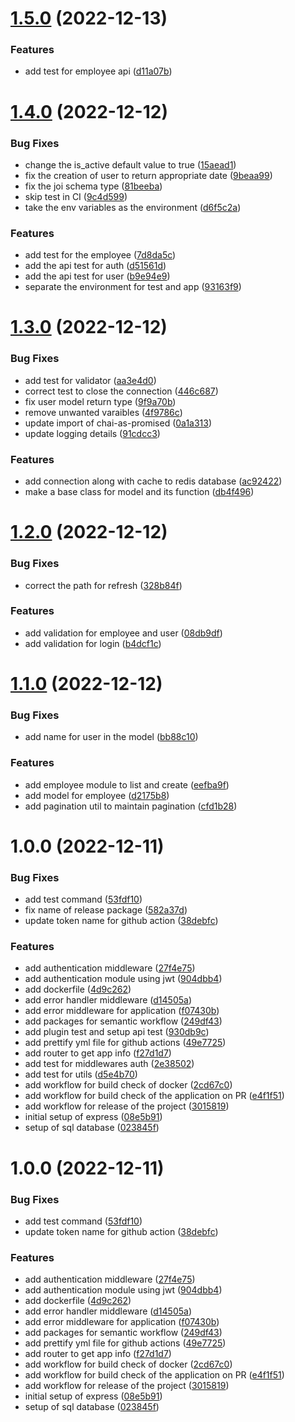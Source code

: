 # [1.5.0](https://github.com/Prabeshpd/node-express/compare/node_express@1.4.0...node_express@1.5.0) (2022-12-13)


### Features

* add test for employee api ([d11a07b](https://github.com/Prabeshpd/node-express/commit/d11a07b27e4317b5693c01165e93285dc4b91591))

# [1.4.0](https://github.com/Prabeshpd/node-express/compare/node_express@1.3.0...node_express@1.4.0) (2022-12-12)


### Bug Fixes

* change the is_active default value to true ([15aead1](https://github.com/Prabeshpd/node-express/commit/15aead1bf60bdc5cb05657f64c8b6e199152cc99))
* fix the creation of user to return appropriate date ([9beaa99](https://github.com/Prabeshpd/node-express/commit/9beaa9930f36181fe0f7073e1ceb4575d7a010c3))
* fix the joi schema type ([81beeba](https://github.com/Prabeshpd/node-express/commit/81beeba77cb2657b5747ede3db1d454ae5f39e0f))
* skip test in CI ([9c4d599](https://github.com/Prabeshpd/node-express/commit/9c4d5997d2ec9fad241824b3b9c3e2b327a91827))
* take the env variables as the environment ([d6f5c2a](https://github.com/Prabeshpd/node-express/commit/d6f5c2ad1023ae8e72a2a7dd2144071ac1570ce7))


### Features

* add test for the employee ([7d8da5c](https://github.com/Prabeshpd/node-express/commit/7d8da5c67ce61a1c1df8f76948fb89e4bc6b0ef7))
* add the api test for auth ([d51561d](https://github.com/Prabeshpd/node-express/commit/d51561da4347f9d8fd071544568fc2ac4eafbfbe))
* add the api test for user ([b9e94e9](https://github.com/Prabeshpd/node-express/commit/b9e94e91b54826172278cdcc976217d15c1a5c8a))
* separate the environment for test and app ([93163f9](https://github.com/Prabeshpd/node-express/commit/93163f9fce93725dff1c0135907f11a4cf76bbc9))

# [1.3.0](https://github.com/Prabeshpd/node-express/compare/node_express@1.2.0...node_express@1.3.0) (2022-12-12)


### Bug Fixes

* add test for validator ([aa3e4d0](https://github.com/Prabeshpd/node-express/commit/aa3e4d0b4a48b3a61aac03d011dc9c5ae91e3fc4))
* correct test to close the connection ([446c687](https://github.com/Prabeshpd/node-express/commit/446c68738aeebac39856f0f6d2008676067a72af))
* fix user model return type ([9f9a70b](https://github.com/Prabeshpd/node-express/commit/9f9a70b68e5b1ee09fa0608d403197c4bb3cb03d))
* remove unwanted varaibles ([4f9786c](https://github.com/Prabeshpd/node-express/commit/4f9786ce9603bec5c907f0450f309e18391307a0))
* update import of chai-as-promised ([0a1a313](https://github.com/Prabeshpd/node-express/commit/0a1a31323fefc5463b2701fd3f7f527980470fb7))
* update logging details ([91cdcc3](https://github.com/Prabeshpd/node-express/commit/91cdcc31b57cb5aa64c1c5e97c2e9629311ffa27))


### Features

* add connection along with cache to redis database ([ac92422](https://github.com/Prabeshpd/node-express/commit/ac924221667b67e85c4abf07e73b012c3d2778a1))
* make a base class for model and its function ([db4f496](https://github.com/Prabeshpd/node-express/commit/db4f49647bc113dba862195ca4704059d58e8641))

# [1.2.0](https://github.com/Prabeshpd/node-express/compare/node_express@1.1.0...node_express@1.2.0) (2022-12-12)


### Bug Fixes

* correct the path for refresh ([328b84f](https://github.com/Prabeshpd/node-express/commit/328b84f0cefee334be628fa7569b566838b16c8b))


### Features

* add validation for employee and user ([08db9df](https://github.com/Prabeshpd/node-express/commit/08db9df3d7fc8d66bf037171d24a682759a07fc3))
* add validation for login ([b4dcf1c](https://github.com/Prabeshpd/node-express/commit/b4dcf1c33e59849ff4c121a0bfe6a937f59493ad))

# [1.1.0](https://github.com/Prabeshpd/node-express/compare/node_express@1.0.0...node_express@1.1.0) (2022-12-12)


### Bug Fixes

* add name for user in the model ([bb88c10](https://github.com/Prabeshpd/node-express/commit/bb88c107eec7b789b7db856aa31d1ebc591683d2))


### Features

* add employee module to list and create ([eefba9f](https://github.com/Prabeshpd/node-express/commit/eefba9fbe8ac126b53770c1dca8c3de9a75f6143))
* add model for employee ([d2175b8](https://github.com/Prabeshpd/node-express/commit/d2175b8ec95b6033f3213baacdecf282aad865b1))
* add pagination util to maintain pagination ([cfd1b28](https://github.com/Prabeshpd/node-express/commit/cfd1b28a005b03336f7962723121401e4559fd68))

# 1.0.0 (2022-12-11)


### Bug Fixes

* add test command ([53fdf10](https://github.com/Prabeshpd/node-express/commit/53fdf10ce5af671005a4ec6e8b684d7a6fe220be))
* fix name of release package ([582a37d](https://github.com/Prabeshpd/node-express/commit/582a37d2e25346b8f0cc2754ca5e1839f630ecf1))
* update token name for github action ([38debfc](https://github.com/Prabeshpd/node-express/commit/38debfc963ca26cbb90c7421016035da6f5307d7))


### Features

* add authentication middleware ([27f4e75](https://github.com/Prabeshpd/node-express/commit/27f4e75842a5960c5033a9c4fca61c6b97740e39))
* add authentication module using jwt ([904dbb4](https://github.com/Prabeshpd/node-express/commit/904dbb4e4ae7d34684fe54cd72448679e4af81fa))
* add dockerfile ([4d9c262](https://github.com/Prabeshpd/node-express/commit/4d9c2624047224a0191bc033724868fb0622d236))
* add error handler middleware ([d14505a](https://github.com/Prabeshpd/node-express/commit/d14505a4d58b66847d0150cec319b9a3b33d448a))
* add error middleware for application ([f07430b](https://github.com/Prabeshpd/node-express/commit/f07430b02bb3e6ff69cc3ea696c355ec35190b6d))
* add packages for semantic workflow ([249df43](https://github.com/Prabeshpd/node-express/commit/249df43d1c33a27935f8c8b85f9ceecfcdb61b5b))
* add plugin test and setup api test ([930db9c](https://github.com/Prabeshpd/node-express/commit/930db9c5f06d8d283c35312c30fbe3010b3b1a6f))
* add prettify yml file for github actions ([49e7725](https://github.com/Prabeshpd/node-express/commit/49e772598cfc9d73f475c794495a836d1b542961))
* add router to get app info ([f27d1d7](https://github.com/Prabeshpd/node-express/commit/f27d1d749f6779185e12cb136f7ed22d61bb6be1))
* add test for middlewares auth ([2e38502](https://github.com/Prabeshpd/node-express/commit/2e3850291a5701004aee3ec1df10ad706bb909a2))
* add test for utils ([d5e4b70](https://github.com/Prabeshpd/node-express/commit/d5e4b70e94fe4b21d4a93da9f20c1811858678ec))
* add workflow for build check of docker ([2cd67c0](https://github.com/Prabeshpd/node-express/commit/2cd67c01c32e19a2f12d1e6777a03cd9d3dea54a))
* add workflow for build check of the application on PR ([e4f1f51](https://github.com/Prabeshpd/node-express/commit/e4f1f519d4d1c194835fa8f831a0d6dce341180b))
* add workflow for release of the project ([3015819](https://github.com/Prabeshpd/node-express/commit/30158194e68b9dc186f835a59c88f7adc60e6fba))
* initial setup of express ([08e5b91](https://github.com/Prabeshpd/node-express/commit/08e5b9103e52248fcd152bb5ee1adbd6e005bc3c))
* setup of sql database ([023845f](https://github.com/Prabeshpd/node-express/commit/023845f56f13d009c99dfa8e8cdfb5c7532cabba))

# 1.0.0 (2022-12-11)


### Bug Fixes

* add test command ([53fdf10](https://github.com/Prabeshpd/node-express/commit/53fdf10ce5af671005a4ec6e8b684d7a6fe220be))
* update token name for github action ([38debfc](https://github.com/Prabeshpd/node-express/commit/38debfc963ca26cbb90c7421016035da6f5307d7))


### Features

* add authentication middleware ([27f4e75](https://github.com/Prabeshpd/node-express/commit/27f4e75842a5960c5033a9c4fca61c6b97740e39))
* add authentication module using jwt ([904dbb4](https://github.com/Prabeshpd/node-express/commit/904dbb4e4ae7d34684fe54cd72448679e4af81fa))
* add dockerfile ([4d9c262](https://github.com/Prabeshpd/node-express/commit/4d9c2624047224a0191bc033724868fb0622d236))
* add error handler middleware ([d14505a](https://github.com/Prabeshpd/node-express/commit/d14505a4d58b66847d0150cec319b9a3b33d448a))
* add error middleware for application ([f07430b](https://github.com/Prabeshpd/node-express/commit/f07430b02bb3e6ff69cc3ea696c355ec35190b6d))
* add packages for semantic workflow ([249df43](https://github.com/Prabeshpd/node-express/commit/249df43d1c33a27935f8c8b85f9ceecfcdb61b5b))
* add prettify yml file for github actions ([49e7725](https://github.com/Prabeshpd/node-express/commit/49e772598cfc9d73f475c794495a836d1b542961))
* add router to get app info ([f27d1d7](https://github.com/Prabeshpd/node-express/commit/f27d1d749f6779185e12cb136f7ed22d61bb6be1))
* add workflow for build check of docker ([2cd67c0](https://github.com/Prabeshpd/node-express/commit/2cd67c01c32e19a2f12d1e6777a03cd9d3dea54a))
* add workflow for build check of the application on PR ([e4f1f51](https://github.com/Prabeshpd/node-express/commit/e4f1f519d4d1c194835fa8f831a0d6dce341180b))
* add workflow for release of the project ([3015819](https://github.com/Prabeshpd/node-express/commit/30158194e68b9dc186f835a59c88f7adc60e6fba))
* initial setup of express ([08e5b91](https://github.com/Prabeshpd/node-express/commit/08e5b9103e52248fcd152bb5ee1adbd6e005bc3c))
* setup of sql database ([023845f](https://github.com/Prabeshpd/node-express/commit/023845f56f13d009c99dfa8e8cdfb5c7532cabba))
